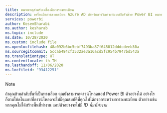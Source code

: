 ```yaml
---
title: หมายเหตุสำหรับเครื่องมือการลงทะเบียน
description: เครื่องมือการลงทะเบียน Azure AD สำหรับการวิเคราะห์แบบฝังตัวด้วย Power BI หมายเหตุสุดท้าย
services: powerbi
author: KesemSharabi
ms.author: kesharab
ms.topic: include
ms.date: 10/28/2020
ms.custom: include file
ms.openlocfilehash: 48a092b6bc5ebf7493ba87f645012dddcdeeb30a
ms.sourcegitcommit: 5ccab484cf3532ae3a16acd5fc954b7947bd543a
ms.translationtype: HT
ms.contentlocale: th-TH
ms.lasthandoff: 11/06/2020
ms.locfileid: "93412251"
---
```

>[!NOTE]
>ถ้าคุณข้ามลำดับขั้นที่เป็นทางเลือก คุณยังสามารถดาวน์โหลดแอป Power BI ตัวอย่างได้ อย่างไรก็ตามโค้ดในแอปที่ดาวน์โหลดจะไม่มีคุณสมบัติที่คุณไม่ได้กรอกระหว่างการลงทะเบียน ตัวอย่างเช่น หากคุณไม่ได้สร้างพื้นที่ทำงาน แอปตัวอย่างจะไม่มี *ID พื้นที่ทำงาน*